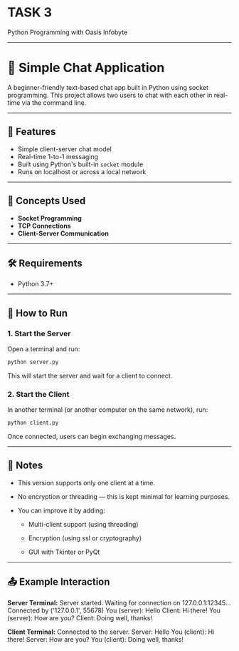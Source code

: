 # TASK 3 

Python Programming with Oasis Infobyte

---

# 💬 Simple Chat Application

A beginner-friendly text-based chat app built in Python using socket programming. This project allows two users to chat with each other in real-time via the command line.

---

## 📌 Features

- Simple client-server chat model
- Real-time 1-to-1 messaging
- Built using Python's built-in `socket` module
- Runs on localhost or across a local network

---

## 🧠 Concepts Used

- **Socket Programming**
- **TCP Connections**
- **Client-Server Communication**

---

## 🛠 Requirements

- Python 3.7+

---

## 🚀 How to Run

### 1. Start the Server

Open a terminal and run:

```bash
python server.py
```
This will start the server and wait for a client to connect.

### 2. Start the Client
In another terminal (or another computer on the same network), run:

```bash
python client.py
```
Once connected, users can begin exchanging messages.

---

## 🔐 Notes

- This version supports only one client at a time.

- No encryption or threading — this is kept minimal for learning purposes.

- You can improve it by adding:

   - Multi-client support (using threading)

   - Encryption (using ssl or cryptography)

   - GUI with Tkinter or PyQt

---

 ## 📤 Example Interaction

**Server Terminal:**
Server started. Waiting for connection on 127.0.0.1:12345...
Connected by ('127.0.0.1', 55678)
You (server): Hello
Client: Hi there!
You (server): How are you?
Client: Doing well, thanks!


**Client Terminal:**
Connected to the server.
Server: Hello
You (client): Hi there!
Server: How are you?
You (client): Doing well, thanks!
